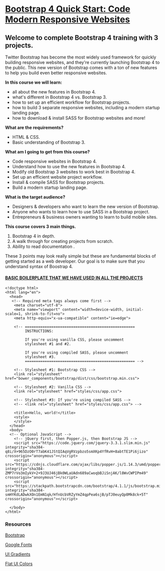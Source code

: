 
#  [Bootstrap 4 Quick Start: Code Modern Responsive Websites](https://www.udemy.com/bootstrap-4/learn/v4/content)

## Welcome to complete Bootstrap 4 training with 3 projects.

Twitter Bootstrap has become the most widely used framework for quickly building responsive websites, and they're currently launching Bootstrap 4 to the public. This new version of Bootstrap comes with a ton of new features to help you build even better responsive websites.

**In this course we will learn:**

* all about the new features in Bootstrap 4.
* what's different in Bootstrap 4 vs. Bootstrap 3.
* how to set up an efficient workflow for Bootstrap projects.
* how to build 3 separate responsive websites, including a modern startup landing page.
* how to download & install SASS for Bootstrap websites
and more!


**What are the requirements?**

* HTML & CSS.
* Basic understanding of Bootstrap 3.

**What am I going to get from this course?**

* Code responsive websites in Bootstrap 4.
* Understand how to use the new features in Bootstrap 4.
* Modify old Bootstrap 3 websites to work best in Bootstrap 4.
* Set up an efficient website project workflow.
* Install & compile SASS for Bootstrap projects.
* Build a modern startup landing page.

 **What is the target audience?**

* Designers & developers who want to learn the new version of Bootstrap.
* Anyone who wants to learn how to use SASS in a Bootstrap project.
* Entrepreneurs & business owners wanting to learn to build mobile sites.

**This course covers 3 main things.**

1. Bootstrap 4 in depth.
2. A walk through for creating projects from scratch.
3. Ability to read documentation .

These 3 points may look really simple but these are fundamental blocks of getting started as a web developer. Our goal is to make sure that you understand syntax of Boostrap 4. 


#### [BASIC BOILERPLATE THAT WE HAVE USED IN ALL THE PROJECTS]()


```
<!doctype html>
<html lang="en">
  <head>
   <!-- Required meta tags always come first -->
    <meta charset="utf-8">
    <meta name="viewport" content="width=device-width, initial-scale=1, shrink-to-fit=no">
    <meta http-equiv="x-ua-compatible" content="ie=edge">
   
    <!-- ==================================================
         INSTRUCTIONS:
         
         If you're using vanilla CSS, please uncomment
         stylesheet #1 and #2.
         
         If you're using compiled SASS, please uncomment
         stylesheet #3.
         ================================================== -->
   
    <!-- Stylesheet #1: Bootstrap CSS -->
    <link rel="stylesheet" href="bower_components/bootstrap/dist/css/bootstrap.min.css">
    
    <!-- Stylesheet #2: Vanilla CSS -->
    <link rel="stylesheet" href="styles/css/app.css">
   
    <!-- Stylesheet #3: If you're using compiled SASS -->
    <!-- <link rel="stylesheet" href="styles/css/app.css"> -->

    <title>Hello, world!</title>
    <style>
    </style>
  </head>
  <body>
  <!-- Optional JavaScript -->
    <!-- jQuery first, then Popper.js, then Bootstrap JS -->
    <script src="https://code.jquery.com/jquery-3.3.1.slim.min.js" integrity="sha384-q8i/X+965DzO0rT7abK41JStQIAqVgRVzpbzo5smXKp4YfRvH+8abtTE1Pi6jizo" crossorigin="anonymous"></script>
    <script src="https://cdnjs.cloudflare.com/ajax/libs/popper.js/1.14.3/umd/popper.min.js" integrity="sha384-ZMP7rVo3mIykV+2+9J3UJ46jBk0WLaUAdn689aCwoqbBJiSnjAK/l8WvCWPIPm49" crossorigin="anonymous"></script>
    <script src="https://stackpath.bootstrapcdn.com/bootstrap/4.1.1/js/bootstrap.min.js" integrity="sha384-smHYKdLADwkXOn1EmN1qk/HfnUcbVRZyYmZ4qpPea6sjB/pTJ0euyQp0Mk8ck+5T" crossorigin="anonymous"></script>
    
  </body>
</html>
```
### Resources

[Bootstrap](http://getbootstrap.com/)

[Google Fonts](https://fonts.google.com/)

[UI Gradients](https://uigradients.com/#RoseColoredLenses)

[Flat UI Colors](https://flatuicolors.com/)

<!--
**Project-1 COFFEE**

http://127.0.0.1:5500/project%201/index.html


**Project-2 WATERFALLS**

http://127.0.0.1:5500/project%202/index.html


**Project-3 LOGIN SCREEN -MODAL**

http://127.0.0.1:5500/project%203/index.html 

##### Side Projects

**Carousel**

http://127.0.0.1:5500/SideProjects/carousel.html


**Jumbotron**

http://127.0.0.1:5500/SideProjects/jumbotron.html


**Navbar**

http://127.0.0.1:5500/SideProjects/navbar.html

**Card**

http://127.0.0.1:5500/SideProjects/card.html

**cardDeck**

http://127.0.0.1:5500/SideProjects/cardDeck.html


**Buttons**

http://127.0.0.1:5500/SideProjects/buttons.html 
-->




